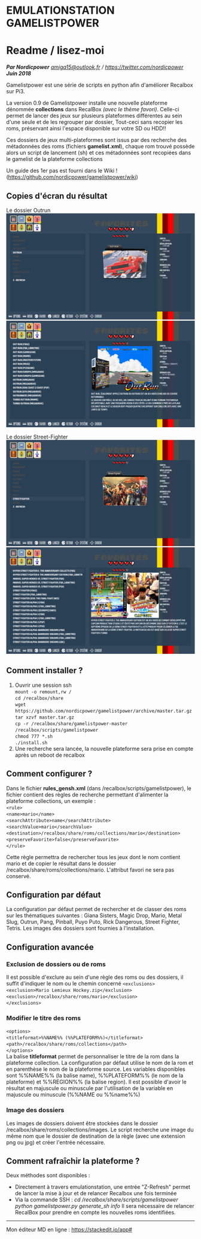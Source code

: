 ﻿EMULATIONSTATION GAMELISTPOWER
==============================
# Readme / lisez-moi
***Par Nordicpower***
*amiga15@outlook.fr / https://twitter.com/nordicpower*
***Juin 2018***

Gamelistpower est une série de scripts en python afin d'améliorer Recalbox sur Pi3.

La version 0.9 de Gamelistpower installe une nouvelle plateforme dénommée **collections** dans RecalBox *(avec le thème favori)*. Celle-ci permet de lancer des jeux sur plusieurs plateformes différentes au sein d'une seule et de les regrouper par dossier, Tout-ceci sans recopier les roms, préservant ainsi l'espace disponible sur votre SD ou HDD!!

Ces dossiers de jeux multi-plateformes sont issus par des recherche des métadonnées des roms (fichiers **gamelist.xml**), chaque rom trouvé possède alors un script de lancement (sh) et ces métadonnées sont recopiées dans le gamelist de la plateforme collections

Un guide des 1er pas est fourni dans le Wiki !(https://github.com/nordicpower/gamelistpower/wiki)

##  Copies d'écran du résultat
Le dossier Outrun
![Alt text](/screenshots/Outrun-folder.png?raw=true "Outrun-folder")
![Alt text](/screenshots/Outrun-inside.png?raw=true "Outrun-inside")

Le dossier Street-Fighter
![Alt text](/screenshots/StreetFighter-folder.png?raw=true "StreetFighter-folder")
![Alt text](/screenshots/StreetFighter-inside.png?raw=true "StreetFighter-inside")

##  Comment installer ?

 1. Ouvrir une session ssh<br />
`mount -o remount,rw /`<br />
`cd /recalbox/share`<br />
`wget https://github.com/nordicpower/gamelistpower/archive/master.tar.gz`<br />
`tar xzvf master.tar.gz`<br />
`cp -r /recalbox/share/gamelistpower-master /recalbox/scripts/gamelistpower`<br />
`chmod 777 *.sh`<br />
`./install.sh`<br />
2. Une recherche sera lancée, la nouvelle plateforme sera prise en compte après un reboot de recalbox

## Comment configurer ?

Dans le fichier **rules_gensh.xml** (dans /recalbox/scripts/gamelistpower), le fichier contient des règles de recherche permettant d'alimenter la plateforme collections, un exemple :
<br />`<rule>`<br />
	`<name>mario</name>`<br />
	`<searchAttribute>name</searchAttribute>`<br />
	`<searchValue>mario</searchValue>`<br />
	`<destination>/recalbox/share/roms/collections/mario</destination>`<br />
	`<preserveFavorite>false</preserveFavorite>`<br />
`</rule>`<br />

Cette règle permettra de rechercher tous les jeux dont le nom contient mario et de copier le résultat dans le dossier /recalbox/share/roms/collections/mario. L'attribut favori ne sera pas conservé.

## Configuration par défaut
La configuration par défaut permet de rechercher et de classer des roms sur les thématiques suivantes : Giana Sisters, Magic Drop, Mario, Metal Slug, Outrun, Pang, Pinball, Puyo Puto, Rick Dangerous, Street Fighter, Tetris. Les images des dossiers sont fournies à l'installation. 

## Configuration avancée

### Exclusion de dossiers ou de roms
Il est possible d'exclure au sein d'une règle des roms ou des dossiers, il suffit d'indiquer le nom ou le chemin concerné
`<exclusions>`<br />
    	`<exclusion>Mario Lemieux Hockey.zip</exclusion>`<br />
    	`<exclusion>/recalbox/share/roms/mario</exclusion>`<br />
`</exclusions>`<br />

### Modifier le titre des roms
`<options>`<br />
		`<titleformat>%%NAME%% (%%PLATEFORM%%)</titleformat>`<br />
		`<path>/recalbox/share/roms/collections</path>`<br />
	`</options>`<br />
La balise **titleformat** permet de personnaliser le titre de la rom dans la plateforme collection. La configuration par défaut utilise le nom de la rom et en parenthèse le nom de la plateforme source. Les variables disponibles sont %%NAME%% (la balise name), %%PLATEFORM%% (le nom de la plateforme) et %%REGION%% (la balise region). Il est possible d'avoir le résultat en majuscule ou minuscule par l'utilisation de la variable en majuscule ou minuscule (%%NAME ou %%name%%)

### Image des dossiers
Les images de dossiers doivent être stockées dans le dossier /recalbox/share/roms/collections/images. Le script recherche une image du même nom que le dossier de destination de la règle (avec une extension png ou jpg) et créer l'entrée nécessaire. 

## Comment rafraîchir la plateforme ?
Deux méthodes sont disponibles :
 - Directement à travers emulationstation, une entrée "Z-Refresh" permet de lancer la mise à jour et de relancer Recalbox une fois terminée
- Via la commande SSH :
*cd /recalbox/share/scripts/gamelistpower*
*python gamelistpower.py generate_sh info*
Il sera nécessaire de relancer RecalBox pour prendre en compte les nouvelles roms identifiées.

---------------------------------------------
Mon éditeur MD en ligne : https://stackedit.io/app#
